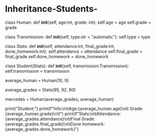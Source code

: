 # Inheritance-Students-
class Human:
    def __init__(self, age:int, grade: int):
        self.age = age
        self.grade = grade

class Transmission:
    def __init__(self, type:str = "automatic"):
        self.type = type

class Stats:
    def __init__(self, attendance:int, final_grade:int, done_homework:int):
        self.attendance = attendance
        self.final_grade = final_grade
        self.done_homework = done_homework

class Student(Stats):
    def __init__(self, transmission:Transmission):
        self.transmission = transmission


average_human = Human(10, 9)

average_grades = Stats(95, 92, 80)

mercedes = Human(average_grades, average_human)

print("Student:")
print(f"Info:\n\tAge:{average_human.age}\n\t Grade: {average_human.grade}\n\t")
print(f"Stats:\n\tAttendance:{average_grades.attendance}\n\tFinal Grade:{average_grades.final_grade}\n\tDone homework:{average_grades.done_homework}")
